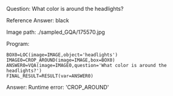 Question: What color is around the headlights?

Reference Answer: black

Image path: ./sampled_GQA/175570.jpg

Program:

```
BOX0=LOC(image=IMAGE,object='headlights')
IMAGE0=CROP_AROUND(image=IMAGE,box=BOX0)
ANSWER0=VQA(image=IMAGE0,question='What color is around the headlights?')
FINAL_RESULT=RESULT(var=ANSWER0)
```
Answer: Runtime error: 'CROP_AROUND'

